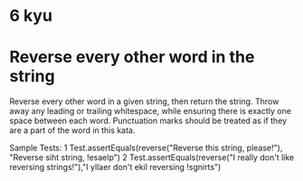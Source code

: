 6 kyu
===========================================
Reverse every other word in the string
===========================================

Reverse every other word in a given string, then return the string. Throw away any leading or trailing whitespace, while ensuring there is exactly one space between each word. Punctuation marks should be treated as if they are a part of the word in this kata.

Sample Tests:
1
Test.assertEquals(reverse("Reverse this string, please!"), "Reverse siht string, !esaelp")
2
Test.assertEquals(reverse("I really don't like reversing strings!"),"I yllaer don't ekil reversing !sgnirts")